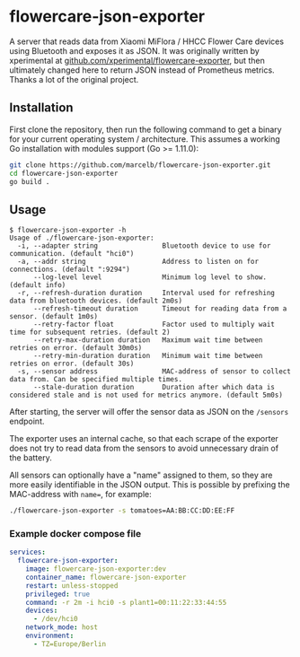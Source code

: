 # flowercare-json-exporter

A server that reads data from Xiaomi MiFlora / HHCC Flower Care devices using Bluetooth and exposes it as JSON.
It was originally written by xperimental at [github.com/xperimental/flowercare-exporter](https://github.com/xperimental/flowercare-exporter), but then ultimately changed here to return JSON instead of Prometheus metrics.
Thanks a lot of the original project.

## Installation

First clone the repository, then run the following command to get a binary for your current operating system / architecture. This assumes a working Go installation with modules support (Go >= 1.11.0):

```bash
git clone https://github.com/marcelb/flowercare-json-exporter.git
cd flowercare-json-exporter
go build .
```

## Usage

```plain
$ flowercare-json-exporter -h
Usage of ./flowercare-json-exporter:
  -i, --adapter string                Bluetooth device to use for communication. (default "hci0")
  -a, --addr string                   Address to listen on for connections. (default ":9294")
      --log-level level               Minimum log level to show. (default info)
  -r, --refresh-duration duration     Interval used for refreshing data from bluetooth devices. (default 2m0s)
      --refresh-timeout duration      Timeout for reading data from a sensor. (default 1m0s)
      --retry-factor float            Factor used to multiply wait time for subsequent retries. (default 2)
      --retry-max-duration duration   Maximum wait time between retries on error. (default 30m0s)
      --retry-min-duration duration   Minimum wait time between retries on error. (default 30s)
  -s, --sensor address                MAC-address of sensor to collect data from. Can be specified multiple times.
      --stale-duration duration       Duration after which data is considered stale and is not used for metrics anymore. (default 5m0s)
```

After starting, the server will offer the sensor data as JSON on the `/sensors` endpoint.

The exporter uses an internal cache, so that each scrape of the exporter does not try to read data from the sensors to avoid unnecessary drain of the battery.

All sensors can optionally have a "name" assigned to them, so they are more easily identifiable in the JSON output. This is possible by prefixing the MAC-address with `name=`, for example:

```bash
./flowercare-json-exporter -s tomatoes=AA:BB:CC:DD:EE:FF
```
### Example docker compose file
```yaml
services:
  flowercare-json-exporter:
    image: flowercare-json-exporter:dev
    container_name: flowercare-json-exporter
    restart: unless-stopped
    privileged: true
    command: -r 2m -i hci0 -s plant1=00:11:22:33:44:55
    devices:
      - /dev/hci0
    network_mode: host
    environment:
      - TZ=Europe/Berlin
```